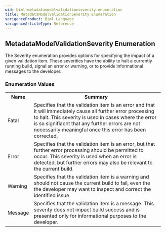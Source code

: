 ```yaml
---
uid: biml-metadatamodelvalidationseverity-enumeration
title: MetadataModelValidationSeverity Enumeration
varigenceProduct: Biml Language
varigenceArticleType: Reference
---
```


## MetadataModelValidationSeverity Enumeration<div class="LanguageSummary"><div class ="SummaryItem">The Severity enumeration provides options for specifying the impact of a given validation item.  These severities have the ability to halt a currently running build, signal an error or warning, or to provide informational messages to the developer.</div></div><div class="EnumValueGroup">### Enumeration Values<table id="EnumValue" class="MemberList"><tbody><tr><th class="MemberNameColumnHeader">Name</th><th class="MemberSummaryColumnHeader">Summary</th></tr><tr class="cd0"><td class="MemberName">Fatal</td><td class="MemberSummary"><div class ="SummaryItem">Specifies that the validation item is an error and that it will immediately cause all further error processing to halt.  This severity is used in cases where the error is so signifiacnt that any further errors are not necessarily meaningful once this error has been corrected,</div> </td></tr><tr class="cd1"><td class="MemberName">Error</td><td class="MemberSummary"><div class ="SummaryItem">Specifies that the validation item is an error, but that further error processing should be permitted to occur.  This severity is used when an error is detected, but further errors may also be relevant to the current build.</div> </td></tr><tr class="cd0"><td class="MemberName">Warning</td><td class="MemberSummary"><div class ="SummaryItem">Specifies that the validation item is a warning and should not cause the current build to fail, even the the developer may want to inspect and correct the identified issue.</div> </td></tr><tr class="cd1"><td class="MemberName">Message</td><td class="MemberSummary"><div class ="SummaryItem">Specifies that the validation item is a message.  This severity does not impact build success and is presented only for informational purposes to the developer.</div> </td></tr></tbody></table></div>